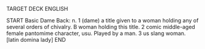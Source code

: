 TARGET DECK
ENGLISH

START
Basic
Dame
Back: n. 1 (dame) a title given to a woman holding any of several orders of chivalry. B woman holding this title. 2 comic middle-aged female pantomime character, usu. Played by a man. 3 us slang woman. [latin domina lady]
END

